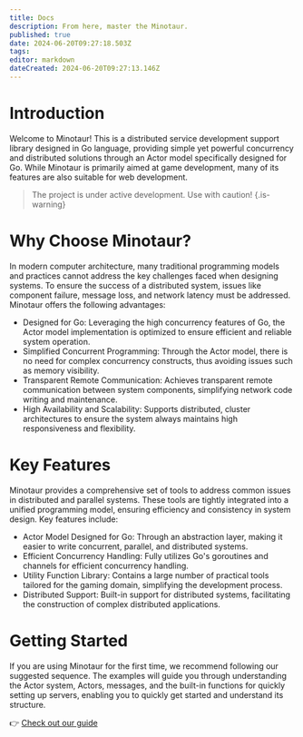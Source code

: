 ```yaml
---
title: Docs
description: From here, master the Minotaur.
published: true
date: 2024-06-20T09:27:18.503Z
tags: 
editor: markdown
dateCreated: 2024-06-20T09:27:13.146Z
---
```


# Introduction

Welcome to Minotaur! This is a distributed service development support library designed in Go language, providing simple yet powerful concurrency and distributed solutions through an Actor model specifically designed for Go. While Minotaur is primarily aimed at game development, many of its features are also suitable for web development.

> The project is under active development. Use with caution!
{.is-warning}

# Why Choose Minotaur?
In modern computer architecture, many traditional programming models and practices cannot address the key challenges faced when designing systems. To ensure the success of a distributed system, issues like component failure, message loss, and network latency must be addressed. Minotaur offers the following advantages:

- Designed for Go: Leveraging the high concurrency features of Go, the Actor model implementation is optimized to ensure efficient and reliable system operation.
- Simplified Concurrent Programming: Through the Actor model, there is no need for complex concurrency constructs, thus avoiding issues such as memory visibility.
- Transparent Remote Communication: Achieves transparent remote communication between system components, simplifying network code writing and maintenance.
- High Availability and Scalability: Supports distributed, cluster architectures to ensure the system always maintains high responsiveness and flexibility.

# Key Features
Minotaur provides a comprehensive set of tools to address common issues in distributed and parallel systems. These tools are tightly integrated into a unified programming model, ensuring efficiency and consistency in system design. Key features include:

- Actor Model Designed for Go: Through an abstraction layer, making it easier to write concurrent, parallel, and distributed systems.
- Efficient Concurrency Handling: Fully utilizes Go's goroutines and channels for efficient concurrency handling.
- Utility Function Library: Contains a large number of practical tools tailored for the gaming domain, simplifying the development process.
- Distributed Support: Built-in support for distributed systems, facilitating the construction of complex distributed applications.

# Getting Started
If you are using Minotaur for the first time, we recommend following our suggested sequence. The examples will guide you through understanding the Actor system, Actors, messages, and the built-in functions for quickly setting up servers, enabling you to quickly get started and understand its structure.

👉 [Check out our guide](/guide)